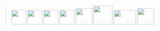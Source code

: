 <!---# @ChocolaCream <kbd><img height="50px" width="50px" src="https://avatars.githubusercontent.com/u/118497274?s=96&v=4"></kbd>--->

> <img height="40px" width="40px" src="https://upload.wikimedia.org/wikipedia/commons/thumb/6/6a/JavaScript-logo.png/600px-JavaScript-logo.png?20120221235433"> <img height="40px" width="40px" src="https://upload.wikimedia.org/wikipedia/commons/thumb/6/62/CSS3_logo.svg/1024px-CSS3_logo.svg.png"> <img height="40px" width="40px" src="https://upload.wikimedia.org/wikipedia/commons/thumb/3/38/HTML5_Badge.svg/1024px-HTML5_Badge.svg.png">
> <img height="40px" width="40px" src="https://upload.wikimedia.org/wikipedia/commons/thumb/archive/c/c3/20220821153136%21Python-logo-notext.svg/120px-Python-logo-notext.svg.png"> <img height="45px" width="45px" src="https://upload.wikimedia.org/wikipedia/commons/thumb/archive/3/35/20220802133510%21The_C_Programming_Language_logo.svg/120px-The_C_Programming_Language_logo.svg.png"> <img height="52px" width="52px" src="https://cdn.iconscout.com/icon/free/png-256/java-59-1174952.png">
> <img height="40px" width="60px" src="https://www.mysql.com/common/logos/logo-mysql-170x115.png"> <img height="45px" width="45px" src="http://mongodb-js.github.io/leaf/mongodb-leaf_512x512.png">







<!---
ChocolaCream/ChocolaCream is a ✨ special ✨ repository because its `README.md` (this file) appears on your GitHub profile.
You can click the Preview link to take a look at your changes.
--->
